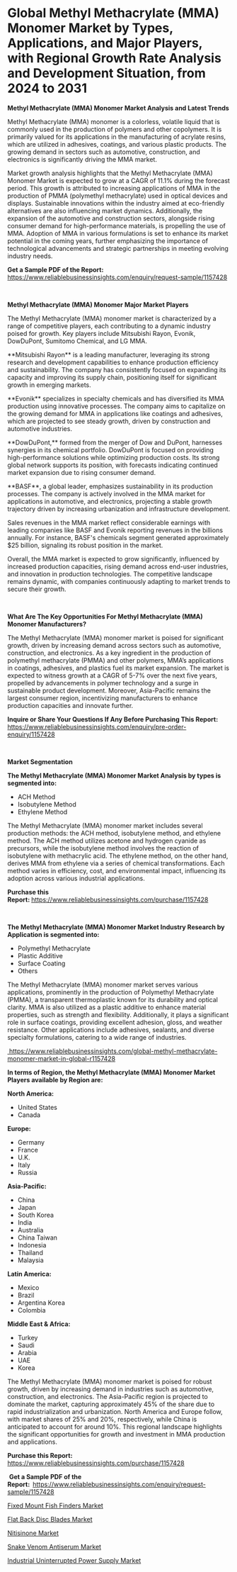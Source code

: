<p><h1>Global Methyl Methacrylate (MMA) Monomer Market by Types, Applications, and Major Players, with Regional Growth Rate Analysis and Development Situation, from 2024 to 2031</h1></p><p><strong>Methyl Methacrylate (MMA) Monomer Market Analysis and Latest Trends</strong></p>
<p><p>Methyl Methacrylate (MMA) monomer is a colorless, volatile liquid that is commonly used in the production of polymers and other copolymers. It is primarily valued for its applications in the manufacturing of acrylate resins, which are utilized in adhesives, coatings, and various plastic products. The growing demand in sectors such as automotive, construction, and electronics is significantly driving the MMA market.</p><p>Market growth analysis highlights that the Methyl Methacrylate (MMA) Monomer Market is expected to grow at a CAGR of 11.1% during the forecast period. This growth is attributed to increasing applications of MMA in the production of PMMA (polymethyl methacrylate) used in optical devices and displays. Sustainable innovations within the industry aimed at eco-friendly alternatives are also influencing market dynamics. Additionally, the expansion of the automotive and construction sectors, alongside rising consumer demand for high-performance materials, is propelling the use of MMA. Adoption of MMA in various formulations is set to enhance its market potential in the coming years, further emphasizing the importance of technological advancements and strategic partnerships in meeting evolving industry needs.</p></p>
<p><strong>Get a Sample PDF of the Report:&nbsp;</strong> <a href="https://www.reliablebusinessinsights.com/enquiry/request-sample/1157428?utm_campaign=41&utm_medium=2&utm_source=Github&utm_content=ia&utm_term=05122024&utm_id=methyl-methacrylate-mma-monomer">https://www.reliablebusinessinsights.com/enquiry/request-sample/1157428</a></p>
<p>&nbsp;</p>
<p><strong>Methyl Methacrylate (MMA) Monomer Major Market Players</strong></p>
<p><p>The Methyl Methacrylate (MMA) monomer market is characterized by a range of competitive players, each contributing to a dynamic industry poised for growth. Key players include Mitsubishi Rayon, Evonik, DowDuPont, Sumitomo Chemical, and LG MMA. </p><p>**Mitsubishi Rayon** is a leading manufacturer, leveraging its strong research and development capabilities to enhance production efficiency and sustainability. The company has consistently focused on expanding its capacity and improving its supply chain, positioning itself for significant growth in emerging markets.</p><p>**Evonik** specializes in specialty chemicals and has diversified its MMA production using innovative processes. The company aims to capitalize on the growing demand for MMA in applications like coatings and adhesives, which are projected to see steady growth, driven by construction and automotive industries.</p><p>**DowDuPont,** formed from the merger of Dow and DuPont, harnesses synergies in its chemical portfolio. DowDuPont is focused on providing high-performance solutions while optimizing production costs. Its strong global network supports its position, with forecasts indicating continued market expansion due to rising consumer demand.</p><p>**BASF**, a global leader, emphasizes sustainability in its production processes. The company is actively involved in the MMA market for applications in automotive, and electronics, projecting a stable growth trajectory driven by increasing urbanization and infrastructure development.</p><p>Sales revenues in the MMA market reflect considerable earnings with leading companies like BASF and Evonik reporting revenues in the billions annually. For instance, BASF's chemicals segment generated approximately $25 billion, signaling its robust position in the market.</p><p>Overall, the MMA market is expected to grow significantly, influenced by increased production capacities, rising demand across end-user industries, and innovation in production technologies. The competitive landscape remains dynamic, with companies continuously adapting to market trends to secure their growth.</p></p>
<p>&nbsp;</p>
<p><strong>What Are The Key Opportunities For Methyl Methacrylate (MMA) Monomer Manufacturers?</strong></p>
<p><p>The Methyl Methacrylate (MMA) monomer market is poised for significant growth, driven by increasing demand across sectors such as automotive, construction, and electronics. As a key ingredient in the production of polymethyl methacrylate (PMMA) and other polymers, MMA’s applications in coatings, adhesives, and plastics fuel its market expansion. The market is expected to witness growth at a CAGR of 5-7% over the next five years, propelled by advancements in polymer technology and a surge in sustainable product development. Moreover, Asia-Pacific remains the largest consumer region, incentivizing manufacturers to enhance production capacities and innovate further.</p></p>
<p><strong>Inquire or Share Your Questions If Any Before Purchasing This Report:</strong> <a href="https://www.reliablebusinessinsights.com/enquiry/pre-order-enquiry/1157428?utm_campaign=41&utm_medium=2&utm_source=Github&utm_content=ia&utm_term=05122024&utm_id=methyl-methacrylate-mma-monomer">https://www.reliablebusinessinsights.com/enquiry/pre-order-enquiry/1157428</a></p>
<p>&nbsp;</p>
<p><strong>Market Segmentation</strong></p>
<p><strong>The Methyl Methacrylate (MMA) Monomer Market Analysis by types is segmented into:</strong></p>
<p><ul><li>ACH Method</li><li>Isobutylene Method</li><li>Ethylene Method</li></ul></p>
<p><p>The Methyl Methacrylate (MMA) monomer market includes several production methods: the ACH method, isobutylene method, and ethylene method. The ACH method utilizes acetone and hydrogen cyanide as precursors, while the isobutylene method involves the reaction of isobutylene with methacrylic acid. The ethylene method, on the other hand, derives MMA from ethylene via a series of chemical transformations. Each method varies in efficiency, cost, and environmental impact, influencing its adoption across various industrial applications.</p></p>
<p><strong>Purchase this Report:&nbsp;</strong><a href="https://www.reliablebusinessinsights.com/purchase/1157428?utm_campaign=41&utm_medium=2&utm_source=Github&utm_content=ia&utm_term=05122024&utm_id=methyl-methacrylate-mma-monomer">https://www.reliablebusinessinsights.com/purchase/1157428</a></p>
<p>&nbsp;</p>
<p><strong>The Methyl Methacrylate (MMA) Monomer Market Industry Research by Application is segmented into:</strong></p>
<p><ul><li>Polymethyl Methacrylate</li><li>Plastic Additive</li><li>Surface Coating</li><li>Others</li></ul></p>
<p><p>The Methyl Methacrylate (MMA) monomer market serves various applications, prominently in the production of Polymethyl Methacrylate (PMMA), a transparent thermoplastic known for its durability and optical clarity. MMA is also utilized as a plastic additive to enhance material properties, such as strength and flexibility. Additionally, it plays a significant role in surface coatings, providing excellent adhesion, gloss, and weather resistance. Other applications include adhesives, sealants, and diverse specialty formulations, catering to a wide range of industries.</p></p>
<p><a href="https://www.reliablebusinessinsights.com/global-methyl-methacrylate-monomer-market-in-global-r1157428?utm_campaign=41&utm_medium=2&utm_source=Github&utm_content=ia&utm_term=05122024&utm_id=methyl-methacrylate-mma-monomer">&nbsp;https://www.reliablebusinessinsights.com/global-methyl-methacrylate-monomer-market-in-global-r1157428</a></p>
<p><strong>In terms of Region, the Methyl Methacrylate (MMA) Monomer Market Players available by Region are:</strong></p>
<p>
    <p> <strong> North America: </strong>
        <ul>
            <li>United States</li>
            <li>Canada</li>
        </ul>
        </p> 
    <p> <strong> Europe: </strong>
        <ul>
            <li>Germany</li>
            <li>France</li>
            <li>U.K.</li>
            <li>Italy</li>
            <li>Russia</li>
        </ul>
        </p> 
    <p> <strong> Asia-Pacific: </strong>
        <ul>
            <li>China</li>
            <li>Japan</li>
            <li>South Korea</li>
            <li>India</li>
            <li>Australia</li>
            <li>China Taiwan</li>
            <li>Indonesia</li>
            <li>Thailand</li>
            <li>Malaysia</li>
        </ul>
        </p> 
    <p> <strong> Latin America: </strong>
        <ul>
            <li>Mexico</li>
            <li>Brazil</li>
            <li>Argentina Korea</li>
            <li>Colombia</li>
        </ul>
        </p> 
    <p> <strong> Middle East & Africa: </strong>
        <ul>
            <li>Turkey</li>
            <li>Saudi</li>
            <li>Arabia</li>
            <li>UAE</li>
            <li>Korea</li>
        </ul>
    </p>
    </p>
<p><p>The Methyl Methacrylate (MMA) monomer market is poised for robust growth, driven by increasing demand in industries such as automotive, construction, and electronics. The Asia-Pacific region is projected to dominate the market, capturing approximately 45% of the share due to rapid industrialization and urbanization. North America and Europe follow, with market shares of 25% and 20%, respectively, while China is anticipated to account for around 10%. This regional landscape highlights the significant opportunities for growth and investment in MMA production and applications.</p></p>
<p><strong>Purchase this Report: </strong><a href="https://www.reliablebusinessinsights.com/purchase/1157428?utm_campaign=41&utm_medium=2&utm_source=Github&utm_content=ia&utm_term=05122024&utm_id=methyl-methacrylate-mma-monomer">https://www.reliablebusinessinsights.com/purchase/1157428</a></p>
<p>&nbsp;<strong>Get a Sample PDF of the Report:&nbsp;&nbsp;</strong><a href="https://www.reliablebusinessinsights.com/enquiry/request-sample/1157428?utm_campaign=41&utm_medium=2&utm_source=Github&utm_content=ia&utm_term=05122024&utm_id=methyl-methacrylate-mma-monomer">https://www.reliablebusinessinsights.com/enquiry/request-sample/1157428</a></p>
<p><strong></strong></p>
<p><p><a href="https://issuu.com/reportprime-2/docs/fixed-mount-fish-finders-market-size-2030.pptx?utm_campaign=41&utm_medium=2&utm_source=Github&utm_content=ia&utm_term=05122024&utm_id=methyl-methacrylate-mma-monomer">Fixed Mount Fish Finders Market</a></p><p><a href="https://issuu.com/reportprime-2/docs/flat-back-disc-blades-market-size-2030.pptx?utm_campaign=41&utm_medium=2&utm_source=Github&utm_content=ia&utm_term=05122024&utm_id=methyl-methacrylate-mma-monomer">Flat Back Disc Blades Market</a></p><p><a href="https://www.linkedin.com/pulse/market-size-scope-nitisinone-forecasted-growth-cagr-134-from-ocozc?utm_campaign=41&utm_medium=2&utm_source=Github&utm_content=ia&utm_term=05122024&utm_id=methyl-methacrylate-mma-monomer">Nitisinone Market</a></p><p><a href="https://www.linkedin.com/pulse/deep-dive-snake-venom-antiserum-market-growth-81-cagr-key-oiape?utm_campaign=41&utm_medium=2&utm_source=Github&utm_content=ia&utm_term=05122024&utm_id=methyl-methacrylate-mma-monomer">Snake Venom Antiserum Market</a></p><p><a href="https://www.linkedin.com/pulse/rising-demand-industrial-uninterrupted-power-supply-market-w2utf?utm_campaign=41&utm_medium=2&utm_source=Github&utm_content=ia&utm_term=05122024&utm_id=methyl-methacrylate-mma-monomer">Industrial Uninterrupted Power Supply Market</a></p></p>